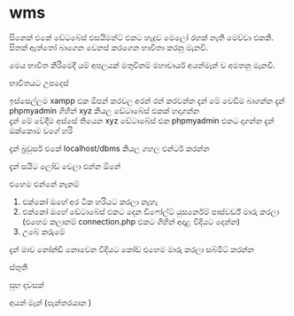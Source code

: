 # wms
සිනෙක්  එකේ ඩේටබේස්  එසයිමන්ට් එකට හැදුව මෙලෝ රහක් නැති මෙව්වා එකකි. සිතක් ඇත්තෝ බාගෙන වෙනස් කරගෙන භාවිතා කරනු මැනවි.

මෙය භාවිත කිරිමෙදී යම් අපලයක් මතුවිනම් මහාචාර්ය අයන්මෑන් ව අමතනු මැනවි.

භාවිතයට උපදෙස් 

ඉස්සෙල්ලම xampp  එක ඕපන් කරවල අරන් රන් කරවන්න 
දැන් මේ වෙඩිම බාගන්න
දැන් phpmyadmin ගිහින් xyz කියල ඩේටාබේස් එකක් හදාගන්න  
දැන් මේ වේදීම අස්සේ තියෙන xyz ඩේටාබේස් එක phpmyadmin එකට දාගන්න 
දැන් ඔක්කොම වගේ හරි 

දැන් බ්‍රවුසර් එකේ localhost/dbms කියල ගහල එන්ටර් කරන්න 

දැන් සයිට ලෝඩ් වෙලා එන්න ඕනේ 

එහෙම එන්නේ නෑනම් 
1. එක්කෝ ඔහේ අර ටික හරියට කරලා නැහැ 
2. එක්කෝ ඔහේ ඩේටාබේස් එකට දෙන ඩිෆෝල්ට් යුසර්නෙම් පාස්වර්ඩ් මාරු කරලා (එහෙම කලානම් connection.php  එකට ගිහින් අදාළ විදියට දෙන්න)
3. උබේ කරුමේ 

දැන් මාව  නෝන්ඩි නොවෙන විදියට කෝඩ් එහෙම මාරු කරලා සබ්මිට් කරන්න 

ස්තුතී 

සුභ දවසක් 

අයන් මෑන් (පැන්තරයාන )
